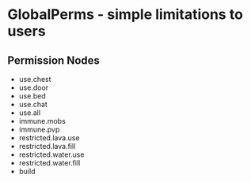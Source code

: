 # GlobalPerms - simple limitations to users

## Permission Nodes

* use.chest
* use.door
* use.bed
* use.chat
* use.all
* immune.mobs
* immune.pvp
* restricted.lava.use
* restricted.lava.fill
* restricted.water.use
* restricted.water.fill
* build